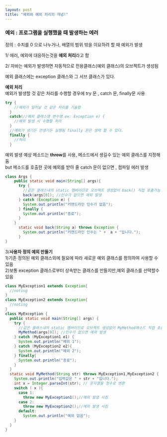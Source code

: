```yaml
---
layout: post
title: "예외와 예외 처리의 개념!"
---
```


### 예외 : 프로그램을 실행했을 때 발생하는 에러  
  
정의 : 수치를 0 으로 나누거나, 배열의 범위 밖을 이요하려 할 때 예외가 발생
  
1/ 에러, 예외에 대응하는것을 **예외 처리**라고 함
  
2/ 자바는 예외가 발생하면 자동적으로 전용클래스(예외 클래스)의 오브젝트가 생성됨
  
예외 클래스에는 exception 클래스와 그 서브 클래스가 있다.
  
**예외 처리**  
예외가 발생할 것 같은 처리를 수행할 경우에 try 문 , catch 문, finally문 사용

```java
try {
    //예외가 일어날 것 같은 처리를 기술함
  }
  catch(//예외 클래스명 변수명 ex: Exception e) {
    //예외 발생 시 수행할 처리
  }
  //예외가 생기든 안생기든 실행됨 finally 문은 생략 할 수 있다.
  finally {
    //처리
  }
```  
예외 발생 예상 메소드는 **throw**를 사용, 메소드에서 생길수 있는 예외 클래스를 지정해 둠  
but 메소드를 호출한 곳에 예외를 받아 줄 catch 문이 없으면 , 컴파일 에러 발생

```java
class Args {
    public static void main(String[] args){
      try {
        //같은 클래스내의 static 멤버이므로 오브젝트 생성없이 back() 직접 호출가능
        back(args[0]); //인수가 없으면 예외 발생
      } catch (Exception e) {
        System.out.println("커맨드라인 인수가 없음");
      } finally {
        System.out.println("종료");
      }
    }
      static void back(String a) throws Exception {
        System.out.println("커맨드라인 인수는 " +  a + "입니다.");
      }        
}
```

3/**사용자 정의 예외 만들기**  
1)기존 정의된 예외 클래스외에 필요에 따라 새로운 예외 클래스를 정의하여 사용할 수 있음  
2)보통 exception 클래스로부터 상속받는 클래스를 만들지만,예외 클래스를 선택할수있음

```java
class MyException1 extends Exception{
  //noting
}
class MyException2 extends Exception{
  //noting
}
class MyException {
  public static void main(String[] args) {
    try {
      //같은 클래스내의 static 멤버이므로 오브젝트 생성없이 MyMethod메소드 직접 호출가능
      MyMethod(args[0]); //인수가 없으면 예외 발생
    } catch (MyException1 e1) {
      System.out.println("예외 1");
    } catch (MyException2 e2){
      System.out.println("예외 2");
    } finally{
      System.out.println("종료");
    }
  }
  static void MyMethod(String str) throws MyException1,MyException2 {
    System.out.println("입력값은 " + str + "입니다.");
    int x = Integer.parseInt(str); // 문자열을 정수로 변환
    switch ( x ){
      case 1:
        throw new MyException1();//예외 발생 시킴
      case 2:
        throw new MyException2();//예외 발생 시킴
      default:
        System.out.println("예외 없음");
    }
  }
}
```


